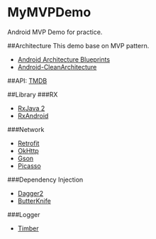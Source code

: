 # MyMVPDemo
Android MVP Demo for practice.

##Architecture
This demo base on MVP pattern.
* [Android Architecture Blueprints](https://github.com/googlesamples/android-architecture)
* [Android-CleanArchitecture](https://github.com/android10/Android-CleanArchitecture)

##API:
[TMDB](https://www.themoviedb.org/documentation/api)

##Library
###RX
* [RxJava 2](https://github.com/ReactiveX/RxJava)
* [RxAndroid](https://github.com/ReactiveX/RxAndroid)

###Network
* [Retrofit](https://github.com/square/retrofit)
* [OkHttp](https://github.com/square/okhttp)
* [Gson](https://github.com/google/gson)
* [Picasso](http://square.github.io/picasso/)

###Dependency Injection
* [Dagger2](https://github.com/google/dagger)
* [ButterKnife](https://github.com/JakeWharton/butterknife)

###Logger
* [Timber](https://github.com/JakeWharton/timber)